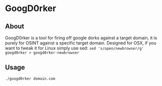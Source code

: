# GoogD0rker

## About
GoogD0rker is a tool for firing off google dorks against a target domain, it is purely for OSINT against a specific target domain. Designed for OSX, if you want to tweak it for Linux simply use sed: `sed 's/open/newbrowser/g' googd0rker > googd0rker-newbrowser`

## Usage

`./googd0rker domain.com`

